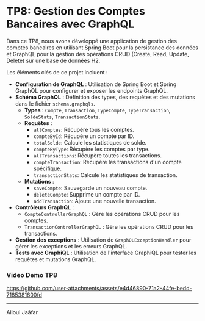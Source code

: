 # TP8: Gestion des Comptes Bancaires avec GraphQL

Dans ce TP8, nous avons développé une application de gestion des comptes bancaires en utilisant Spring Boot pour la persistance des données et GraphQL pour la gestion des opérations CRUD (Create, Read, Update, Delete) sur une base de données H2.

Les éléments clés de ce projet incluent :

- **Configuration de GraphQL** : Utilisation de Spring Boot et Spring GraphQL pour configurer et exposer les endpoints GraphQL.
- **Schéma GraphQL** : Définition des types, des requêtes et des mutations dans le fichier `schema.graphqls`.
    - **Types** : `Compte`, `Transaction`, `TypeCompte`, `TypeTransaction`, `SoldeStats`, `TransactionStats`.
    - **Requêtes** :
        - `allComptes`: Récupère tous les comptes.
        - `compteById`: Récupère un compte par ID.
        - `totalSolde`: Calcule les statistiques de solde.
        - `compteByType`: Récupère les comptes par type.
        - `allTransactions`: Récupère toutes les transactions.
        - `compteTransaction`: Récupère les transactions d'un compte spécifique.
        - `transactionStats`: Calcule les statistiques de transaction.
    - **Mutations** :
        - `saveCompte`: Sauvegarde un nouveau compte.
        - `deleteCompte`: Supprime un compte par ID.
        - `addTransaction`: Ajoute une nouvelle transaction.
- **Contrôleurs GraphQL** :
    - `CompteControllerGraphQL` : Gère les opérations CRUD pour les comptes.
    - `TransactionControllerGraphQL` : Gère les opérations CRUD pour les transactions.
- **Gestion des exceptions** : Utilisation de `GraphQLExceptionHandler` pour gérer les exceptions et les erreurs GraphQL.
- **Tests avec GraphiQL** : Utilisation de l'interface GraphiQL pour tester les requêtes et mutations GraphQL.

### Video Demo TP8

https://github.com/user-attachments/assets/e4d46890-71a2-44fe-bedd-7185381600fd

---

Alioui Jaâfar